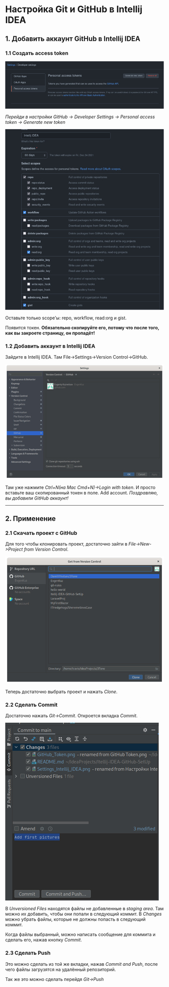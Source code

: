 # Настройка Git и GitHub в Intellij IDEA

## 1. Добавить аккаунт GitHub в Intellij IDEA

### 1.1 Создать access token

![Personal access token page](./pictures/GitHub_Token.png "Token")

*Перейди в настройки GitHub -> Developer Settings -> Personal access token
-> Generate new token*

![Token generation page](./pictures/Allowed.png "Required scopes")

Оставьте только scope'ы: repo, workflow, read:org и gist.

Появится токен. **Обязательно скопируйте его, потому что после того, как вы закроете страницу, он пропадёт!**

### 1.2 Добавить аккаунт в Intellij IDEA

Зайдите в Intellij IDEA. Там File->Settings->Version Control->GitHub.

![Settings page in IDEA for GitHub](./pictures/Settings_Intellij_IDEA.png "IDEA GitHub Account")

Там уже нажмите *Ctrl+N(на Mac Cmd+N)->Login with token*. И просто вставьте ваш скопированный токен в поле.
Add account. *Поздравляю, вы добавили GitHub аккаунт!*

---
## 2. Применение

### 2.1 Скачать проект с GitHub

Для того чтобы клонировать проект, достаточно зайти в *File->New->Project from Version Control*.

![Clone project from GitHub](./pictures/GitHub_clone_proj.png "Clone project")

Теперь достаточно выбрать проект и нажать *Clone*.

### 2.2 Сделать Commit

Достаточно нажать *Git->Commit*. Откроется вкладка *Commit*.

![Tab for committing to git](./pictures/Commit_tab.png "Commit tab in IDEA")

В *Unversioned Files* находятся файлы не добавленные в *staging area*. Там можно их добавить, чтобы они попали в следующий коммит.
В *Changes* можно убрать файлы, которые не должны попасть в следующий коммит.

Когда файлы выбранный, можно написать сообщение для коммита и сделать его, нажав кнопку *Commit*.

### 2.3 Сделать Push

Это можно сделать из той же вкладки, нажав *Commit and Push*, после чего файлы загрузятся на удалённый репозиторий.

Так же это можно сделать перейдя *Git->Push*